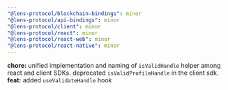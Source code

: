 ```yaml
---
"@lens-protocol/blockchain-bindings": minor
"@lens-protocol/api-bindings": minor
"@lens-protocol/client": minor
"@lens-protocol/react": minor
"@lens-protocol/react-web": minor
"@lens-protocol/react-native": minor
---
```


**chore:** unified implementation and naming of `isValidHandle` helper among react and client SDKs. deprecated `isValidProfileHandle` in the client sdk.
**feat:** added `useValidateHandle` hook
